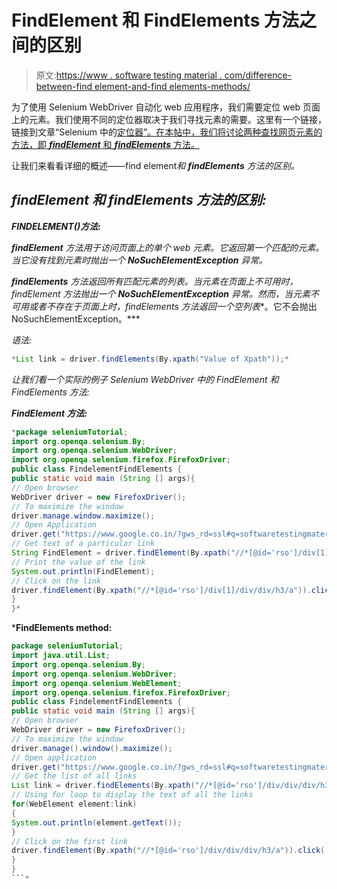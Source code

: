 # FindElement 和 FindElements 方法之间的区别

> 原文:[https://www . software testing material . com/difference-between-find element-and-find elements-methods/](https://www.softwaretestingmaterial.com/difference-between-findelement-and-findelements-methods/)

为了使用 Selenium WebDriver 自动化 web 应用程序，我们需要定位 web 页面上的元素。我们使用不同的定位器取决于我们寻找元素的需要。这里有一个链接，链接到文章“Selenium 中的[定位器”。在本帖中，我们将讨论两种查找网页元素的方法，即 ***findElement*** 和 ***findElements*** 方法。](https://www.softwaretestingmaterial.com/locators-in-selenium/)

让我们来看看详细的概述——find element*和 ***findElements*** 方法的区别。*

## **findElement* 和 *findElements* 方法的区别:*

***FINDELEMENT()方法:***

****findElement*** 方法用于访问页面上的单个 web 元素。它返回第一个匹配的元素。当它没有找到元素时抛出一个 **NoSuchElementException** 异常。*

****findElements*** 方法返回所有匹配元素的列表。当元素在页面上不可用时， *findElement* 方法抛出一个 **NoSuchElementException** 异常。然而，当元素不可用或者不存在于页面上时，findElements 方法返回一个空列表**。它不会抛出 NoSuchElementException。***

*语法:*

```java
*List link = driver.findElements(By.xpath("Value of Xpath"));*
```

*让我们看一个实际的例子 Selenium WebDriver 中的 FindElement 和 FindElements 方法:*

***FindElement 方法:*** 

```java
*package seleniumTutorial;
import org.openqa.selenium.By;
import org.openqa.selenium.WebDriver;
import org.openqa.selenium.firefox.FirefoxDriver;
public class FindelementFindElements {
public static void main (String [] args){
// Open browser
WebDriver driver = new FirefoxDriver();
// To maximize the window
driver.manage.window.maximize();
// Open Application
driver.get("https://www.google.co.in/?gws_rd=ssl#q=softwaretestingmaterial.com");
// Get text of a particular link
String FindElement = driver.findElement(By.xpath("//*[@id='rso']/div[1]/div/div/h3/a")).getText();
// Print the value of the link
System.out.println(FindElement);
// Click on the link
driver.findElement(By.xpath("//*[@id='rso']/div[1]/div/div/h3/a")).click();
}
}*
```

***FindElements method:**

```java
package seleniumTutorial;
import java.util.List;
import org.openqa.selenium.By;
import org.openqa.selenium.WebDriver;
import org.openqa.selenium.WebElement;
import org.openqa.selenium.firefox.FirefoxDriver;
public class FindelementFindElements {
public static void main (String [] args){
// Open browser
WebDriver driver = new FirefoxDriver();
// To maximize the window
driver.manage().window().maximize();
// Open application
driver.get("https://www.google.co.in/?gws_rd=ssl#q=softwaretestingmaterial.com");
// Get the list of all links
List link = driver.findElements(By.xpath("//*[@id='rso']/div/div/div/h3/a"));
// Using for loop to display the text of all the links
for(WebElement element:link)
{
System.out.println(element.getText());
}
// Click on the first link
driver.findElement(By.xpath("//*[@id='rso']/div/div/div/h3/a")).click();
}
}
```*
